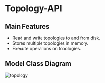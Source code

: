 # Topology-API
## Main Features
- Read and write topologies to and from disk.
- Stores multiple topologies in memory.
- Execute operations on topologies.

## Model Class Diagram


![topology](https://user-images.githubusercontent.com/73740339/175781482-939d46c1-8209-4a25-8210-dd7f4e28cfce.png)
